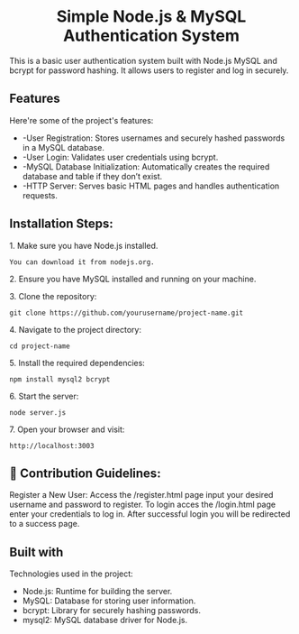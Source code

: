 <h1 align="center" id="title">Simple Node.js & MySQL Authentication System</h1>

<p id="description">This is a basic user authentication system built with Node.js MySQL and bcrypt for password hashing. It allows users to register and log in securely.</p>

  
  
<h2>Features</h2>

Here're some of the project's features:

*   \-User Registration: Stores usernames and securely hashed passwords in a MySQL database.
*   \-User Login: Validates user credentials using bcrypt.
*   \-MySQL Database Initialization: Automatically creates the required database and table if they don’t exist.
*   \-HTTP Server: Serves basic HTML pages and handles authentication requests.

<h2>Installation Steps:</h2>

<p>1. Make sure you have Node.js installed.</p>

```
You can download it from nodejs.org.
```

<p>2. Ensure you have MySQL installed and running on your machine.</p>

<p>3. Clone the repository:</p>

```
git clone https://github.com/yourusername/project-name.git
```

<p>4. Navigate to the project directory:</p>

```
cd project-name
```

<p>5. Install the required dependencies:</p>

```
npm install mysql2 bcrypt
```

<p>6. Start the server:</p>

```
node server.js
```

<p>7. Open your browser and visit:</p>

```
http://localhost:3003
```

<h2>🍰 Contribution Guidelines:</h2>

Register a New User: Access the /register.html page input your desired username and password to register. To login acces the /login.html page enter your credentials to log in. After successful login you will be redirected to a success page.

  
  
<h2>Built with</h2>

Technologies used in the project:

*   Node.js: Runtime for building the server.
*   MySQL: Database for storing user information.
*   bcrypt: Library for securely hashing passwords.
*   mysql2: MySQL database driver for Node.js.

